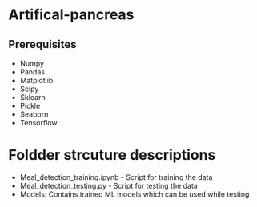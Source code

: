 # Artifical-pancreas

## Prerequisites
* Numpy
* Pandas
* Matplotlib
* Scipy
* Sklearn
* Pickle
* Seaborn
* Tensorflow

# Foldder strcuture descriptions
* Meal_detection_training.ipynb - Script for training the data
* Meal_detection_testing.py - Script for testing the data
* Models: Contains trained ML models which can be used while testing

